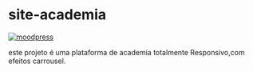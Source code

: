 # site-academia
[![moodpress](https://img.shields.io/badge/website-000000?style=for-the-badge&logo=About.me&logoColor=white)](https://fitness-academic.netlify.app)


este projeto é uma plataforma de academia totalmente Responsivo,com efeitos
carrousel.
